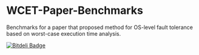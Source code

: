 WCET-Paper-Benchmarks
=====================

Benchmarks for a paper that proposed method for OS-level fault tolerance based on worst-case execution time analysis.

[![Bitdeli Badge](https://d2weczhvl823v0.cloudfront.net/morteza/wcet-paper-benchmarks/trend.png)](https://bitdeli.com/free "Bitdeli Badge")
